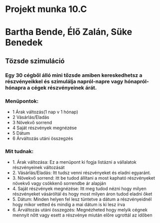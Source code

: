 # Projekt munka 10.C 
# Bartha Bende, Élő Zalán, Süke Benedek
## Tözsde szimuláció
### Egy 30 cégből álló mini tőzsde amiben kereskedhetsz a részvényeikkel és szimulálja napról-napre vagy hónapról-hónapra a cégek részvényeinek árát.
### Menüpontok:
<ul>
	<li>1	  Árak változás(1 nap v 1 hónap)</li>
	<li>2	  Vásárlás/Eladás</li>
	<li>3	  Növekvő sorrend</li>
	<li>4	  Saját részvények megnézése</li>
	<li>5	  Dátum</li>
	<li>6 	  Árváltozás utáni összegzés</li>
</ul>

### Mit tudnak:
<ul>
		<li>1. Árak változása:	Ez a menüpont ki fogja listázni a 		vállalatok részvényeinek változását</li>
		<li>2. Vásárlás/Eladás: Itt tudsz venni részvényeket és eladni 		egyaránt.</li>
		<li>3. Növekvő sorrend: itt be tudod állítani a most kapható 		részvényeket növekvő vagy csökkenő sorrendbe ár alapján</li>
		<li>4. Saját részvények megnézése: Itt meg tudod nézni hogy 		milyen részvényeket vásáróltál és hogy most milyen áron tudod 		eladni őket</li>
		<li>5. Dátum: Minden helyen fel lesz tüntetve a dátum a 		részvényeidnél hogy mikor vetted és mindig a mai dátum is ki 		lesz írva</li>
		<li>6. Árváltozás utáni összegzés: Megnézheted hogy melyik 		cégnek mennyit nőtt vagy esett a részvénye miután előre 		ugrottál az időben</li>
</ul>




 

	
